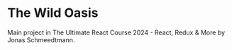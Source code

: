 # The Wild Oasis

Main project in The Ultimate React Course 2024 - React, Redux & More by Jonas Schmeedtmann.
